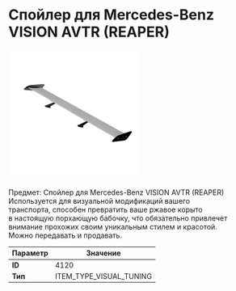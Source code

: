 # Спойлер для Mercedes-Benz VISION AVTR (REAPER)

![Item Image](../img/4120.webp?raw=true)

Предмет: Спойлер для Mercedes-Benz VISION AVTR (REAPER)<br>Используется для визуальной модификаций вашего<br>транспорта, способен превратить ваше ржавое корыто<br>в настоящую порхающую бабочку, что обязательно привлечет<br>внимание прохожих своим уникальным стилем и красотой.<br>Можно передавать и продавать.


| Параметр | Значение |
|----------|----------|
| **ID** | 4120 |
| **Тип** | ITEM_TYPE_VISUAL_TUNING |

